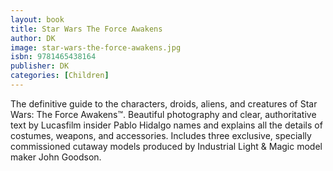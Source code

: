 ```yaml
---
layout: book
title: Star Wars The Force Awakens
author: DK
image: star-wars-the-force-awakens.jpg
isbn: 9781465438164
publisher: DK
categories: [Children]
---
```

The definitive guide to the characters, droids, aliens, and creatures of Star Wars: The Force Awakens™. Beautiful photography and clear, authoritative text by Lucasfilm insider Pablo Hidalgo names and explains all the details of costumes, weapons, and accessories. Includes three exclusive, specially commissioned cutaway models produced by Industrial Light & Magic model maker John Goodson.
